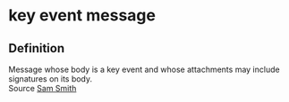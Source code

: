 # key event message
## Definition
Message whose body is a key event and whose attachments may include signatures on its body.  
Source [Sam Smith](https://github.com/WebOfTrust/ietf-keri/blob/main/draft-ssmith-keri.md#basic-terminology)
